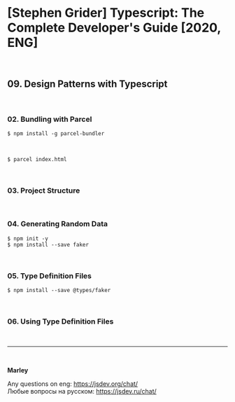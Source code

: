 # [Stephen Grider] Typescript: The Complete Developer's Guide [2020, ENG]

<br/>

## 09. Design Patterns with Typescript

<br/>

### 02. Bundling with Parcel

    $ npm install -g parcel-bundler

<br/>

    $ parcel index.html

<br/>

### 03. Project Structure

<br/>

### 04. Generating Random Data

    $ npm init -y
    $ npm install --save faker

<br/>

### 05. Type Definition Files

    $ npm install --save @types/faker

<br/>

### 06. Using Type Definition Files

<br/>

---

<br/>

**Marley**

Any questions on eng: https://jsdev.org/chat/  
Любые вопросы на русском: https://jsdev.ru/chat/
